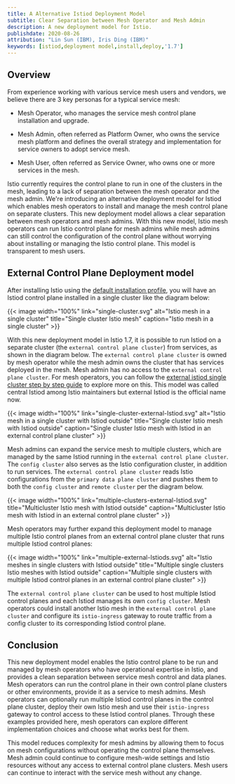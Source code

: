 ```yaml
---
title: A Alternative Istiod Deployment Model
subtitle: Clear Separation between Mesh Operator and Mesh Admin
description: A new deployment model for Istio.
publishdate: 2020-08-26
attribution: "Lin Sun (IBM), Iris Ding (IBM)"
keywords: [istiod,deployment model,install,deploy,'1.7']
---
```


## Overview

From experience working with various service mesh users and vendors, we believe there are 3 key personas for a typical service mesh:

* Mesh Operator, who manages the service mesh control plane installation and upgrade.

* Mesh Admin, often referred as Platform Owner, who owns the service mesh platform and defines the overall strategy and implementation for service owners to adopt service mesh.

* Mesh User, often referred as Service Owner, who owns one or more services in the mesh.

Istio currently requires the control plane to run in one of the clusters in the mesh, leading to a lack of separation between the mesh operator and the mesh admin. We're introducing an alternative deployment model for Istiod which enables mesh operators to install and manage the mesh control plane on separate clusters. This new deployment model allows a clear separation between mesh operators and mesh admins. With this new model, Istio mesh operators can run Istio control plane for mesh admins while mesh admins can still control the configuration of the control plane without worrying about installing or managing the Istio control plane. This model is transparent to mesh users.

## External Control Plane Deployment model

After installing Istio using the [default installation profile](/docs/setup/install/istioctl/#install-istio-using-the-default-profile), you will have an Istiod control plane installed in a single cluster like the diagram below:

{{< image width="100%"
    link="single-cluster.svg"
    alt="Istio mesh in a single cluster"
    title="Single cluster Istio mesh"
    caption="Istio mesh in a single cluster"
    >}}

With this new deployment model in Istio 1.7, it is possible to run Istiod on a separate cluster (the `external control plane cluster`) from services, as shown in the diagram below. The `external control plane cluster` is owned by mesh operator while the mesh admin owns the cluster that has services deployed in the mesh. Mesh admin has no access to the `external control plane cluster`. For mesh operators, you can follow the [external istiod single cluster step by step guide](https://github.com/istio/istio/wiki/External-Istiod-single-cluster-steps) to explore more on this. This model was called central Istiod among Istio maintainers but external Istiod is the official name now.

{{< image width="100%"
    link="single-cluster-external-Istiod.svg"
    alt="Istio mesh in a single cluster with Istiod outside"
    title="Single cluster Istio mesh with Istiod outside"
    caption="Single cluster Istio mesh with Istiod in an external control plane cluster"
    >}}

Mesh admins can expand the service mesh to multiple clusters, which are managed by the same Istiod running in the `external control plane cluster`. The `config cluster` also serves as the Istio configuration cluster, in addition to run services. The `external control plane cluster` reads Istio configurations from the `primary data plane cluster` and pushes them to both the `config cluster` and `remote cluster` per the diagram below.

{{< image width="100%"
    link="multiple-clusters-external-Istiod.svg"
    title="Multicluster Istio mesh with Istiod outside"
    caption="Multicluster Istio mesh with Istiod in an external control plane cluster"
    >}}

Mesh operators may further expand this deployment model to manage multiple Istio control planes from an external control plane cluster that runs multiple Istiod control planes:

{{< image width="100%"
    link="multiple-external-Istiods.svg"
    alt="Istio meshes in single clusters with Istiod outside"
    title="Multiple single clusters Istio meshes with Istiod outside"
    caption="Multiple single clusters with multiple Istiod control planes in an external control plane cluster"
    >}}

The `external control plane cluster` can be used to host multiple Istiod control planes and each Istiod manages its own `config cluster`. Mesh operators could install another Istio mesh in the `external control plane cluster` and configure its `istio-ingress` gateway to route traffic from a config cluster to its corresponding Istiod control plane.

## Conclusion

This new deployment model enables the Istio control plane to be run and managed by mesh operators who have operational expertise in Istio, and provides a clean separation between service mesh control and data planes. Mesh operators can run the control plane in their own control plane clusters or other environments, provide it as a service to mesh admins. Mesh operators can optionally run multiple Istiod control planes in the control plane cluster, deploy their own Istio mesh and use their `istio-ingress` gateway to control access to these Istiod control planes. Through these examples provided here, mesh operators can explore different implementation choices and choose what works best for them.

This model reduces complexity for mesh admins by allowing them to focus on mesh configurations without operating the control plane themselves. Mesh admin could continue to configure mesh-wide settings and Istio resources without any access to external control plane clusters. Mesh users can continue to interact with the service mesh without any change.
